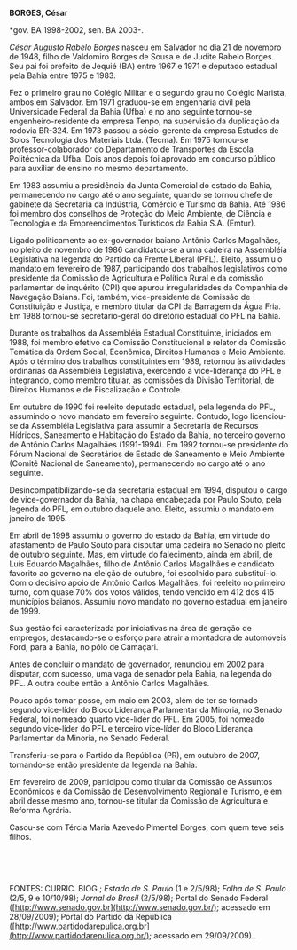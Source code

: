 **BORGES, César**

\*gov. BA 1998-2002, sen. BA 2003-.

*César Augusto Rabelo Borges* nasceu em Salvador no dia 21 de novembro
de 1948, filho de Valdomiro Borges de Sousa e de Judite Rabelo Borges.
Seu pai foi prefeito de Jequié (BA) entre 1967 e 1971 e deputado
estadual pela Bahia entre 1975 e 1983.

Fez o primeiro grau no Colégio Militar e o segundo grau no Colégio
Marista, ambos em Salvador. Em 1971 graduou-se em engenharia civil pela
Universidade Federal da Bahia (Ufba) e no ano seguinte tornou-se
engenheiro-residente da empresa Tenpo, na supervisão da duplicação da
rodovia BR-324. Em 1973 passou a sócio-gerente da empresa Estudos de
Solos Tecnologia dos Materiais Ltda. (Tecma). Em 1975 tornou-se
professor-colaborador do Departamento de Transportes da Escola
Politécnica da Ufba. Dois anos depois foi aprovado em concurso público
para auxiliar de ensino no mesmo departamento.

Em 1983 assumiu a presidência da Junta Comercial do estado da Bahia,
permanecendo no cargo até o ano seguinte, quando se tornou chefe de
gabinete da Secretaria da Indústria, Comércio e Turismo da Bahia. Até
1986 foi membro dos conselhos de Proteção do Meio Ambiente, de Ciência e
Tecnologia e da Empreendimentos Turísticos da Bahia S.A. (Emtur).

Ligado politicamente ao ex-governador baiano Antônio Carlos Magalhães,
no pleito de novembro de 1986 candidatou-se a uma cadeira na Assembléia
Legislativa na legenda do Partido da Frente Liberal (PFL). Eleito,
assumiu o mandato em fevereiro de 1987, participando dos trabalhos
legislativos como presidente da Comissão de Agricultura e Política Rural
e da comissão parlamentar de inquérito (CPI) que apurou irregularidades
da Companhia de Navegação Baiana. Foi, também, vice-presidente da
Comissão de Constituição e Justiça, e membro titular da CPI da Barragem
da Água Fria. Em 1988 tornou-se secretário-geral do diretório estadual
do PFL na Bahia.

Durante os trabalhos da Assembléia Estadual Constituinte, iniciados em
1988, foi membro efetivo da Comissão Constitucional e relator da
Comissão Temática da Ordem Social, Econômica, Direitos Humanos e Meio
Ambiente. Após o término dos trabalhos constituintes em 1989, retornou
às atividades ordinárias da Assembléia Legislativa, exercendo a
vice-liderança do PFL e integrando, como membro titular, as comissões da
Divisão Territorial, de Direitos Humanos e de Fiscalização e Controle.

Em outubro de 1990 foi reeleito deputado estadual, pela legenda do PFL,
assumindo o novo mandato em fevereiro seguinte. Contudo, logo
licenciou-se da Assembléia Legislativa para assumir a Secretaria de
Recursos Hídricos, Saneamento e Habitação do Estado da Bahia, no
terceiro governo de Antônio Carlos Magalhães (1991-1994). Em 1992
tornou-se presidente do Fórum Nacional de Secretários de Estado de
Saneamento e Meio Ambiente (Comitê Nacional de Saneamento), permanecendo
no cargo até o ano seguinte.

Desincompatibilizando-se da secretaria estadual em 1994, disputou o
cargo de vice-governador da Bahia, na chapa encabeçada por Paulo Souto,
pela legenda do PFL, em outubro daquele ano. Eleito, assumiu o mandato
em janeiro de 1995.

Em abril de 1998 assumiu o governo do estado da Bahia, em virtude do
afastamento de Paulo Souto para disputar uma cadeira no Senado no pleito
de outubro seguinte. Mas, em virtude do falecimento, ainda em abril, de
Luís Eduardo Magalhães, filho de Antônio Carlos Magalhães e candidato
favorito ao governo na eleição de outubro, foi escolhido para
substituí-lo. Com o decisivo apoio de Antônio Carlos Magalhães, foi
reeleito no primeiro turno, com quase 70% dos votos válidos, tendo
vencido em 412 dos 415 municípios baianos. Assumiu novo mandato no
governo estadual em janeiro de 1999.

Sua gestão foi caracterizada por iniciativas na área de geração de
empregos, destacando-se o esforço para atrair a montadora de automóveis
Ford, para a Bahia, no pólo de Camaçari.

Antes de concluir o mandato de governador, renunciou em 2002 para
disputar, com sucesso, uma vaga de senador pela Bahia, na legenda do
PFL. A outra coube então a Antônio Carlos Magalhães.

Pouco após tomar posse, em maio em 2003, além de ter se tornado segundo
vice-líder do Bloco Liderança Parlamentar da Minoria, no Senado Federal,
foi nomeado quarto vice-líder do PFL. Em 2005, foi nomeado segundo
vice-líder do PFL e terceiro vice-líder do Bloco Liderança Parlamentar
da Minoria, no Senado Federal.

Transferiu-se para o Partido da República (PR), em outubro de 2007,
tornando-se então presidente da legenda na Bahia.

Em fevereiro de 2009, participou como titular da Comissão de Assuntos
Econômicos e da Comissão de Desenvolvimento Regional e Turismo, e em
abril desse mesmo ano, tornou-se titular da Comissão de Agricultura e
Reforma Agrária.

Casou-se com Tércia Maria Azevedo Pimentel Borges, com quem teve seis
filhos.

 

 

FONTES: CURRIC. BIOG.; *Estado de S. Paulo* (1 e 2/5/98); *Folha de S.
Paulo* (2/5, 9 e 10/10/98); *Jornal do Brasil* (2/5/98); Portal do
Senado Federal ([http://www.senado.gov.br](http://www.senado.gov.br/);
acessado em 28/09/2009); Portal do Partido da República
([http://www.partidodarepulica.org.br](http://www.partidodarepulica.org.br/);
acessado em 29/09/2009)..

 
